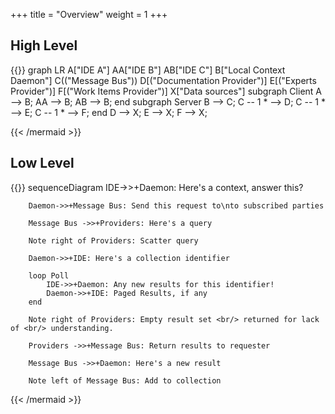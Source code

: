 +++
title = "Overview"
weight = 1
+++

## High Level

{{<mermaid>}}
    graph LR
        A["IDE A"]
        AA["IDE B"]
        AB["IDE C"]
        B["Local Context  Daemon"]
        C(("Message Bus"))
        D[("Documentation Provider")]
        E[("Experts Provider")]
        F[("Work Items Provider")]
        X["Data sources"]
        subgraph Client
            A --> B;
            AA --> B;
            AB --> B;
        end
        subgraph Server
            B --> C;
            C -- 1 * --> D;
            C -- 1 * --> E;
            C -- 1 * --> F;
        end
        D --> X;
        E --> X;
        F --> X;
        
{{< /mermaid >}}

## Low Level

{{<mermaid>}}
sequenceDiagram
        IDE->>+Daemon: Here's a context, answer this?

        Daemon->>+Message Bus: Send this request to\nto subscribed parties 

        Message Bus ->>+Providers: Here's a query

        Note right of Providers: Scatter query

        Daemon->>+IDE: Here's a collection identifier

        loop Poll
            IDE->>+Daemon: Any new results for this identifier!
            Daemon->>+IDE: Paged Results, if any
        end								

        Note right of Providers: Empty result set <br/> returned for lack of <br/> understanding.

        Providers ->>+Message Bus: Return results to requester

        Message Bus ->>+Daemon: Here's a new result

        Note left of Message Bus: Add to collection
{{< /mermaid >}}
